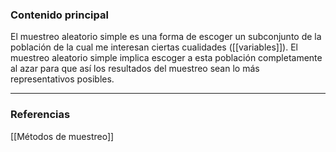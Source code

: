 ### Contenido principal

El muestreo aleatorio simple es una forma de escoger un subconjunto de la población de la cual me interesan ciertas cualidades ([[variables]]). El muestreo aleatorio simple implica escoger a esta población completamente al azar para que así los resultados del muestreo sean lo más representativos posibles.


--- 
### Referencias
[[Métodos de muestreo]]